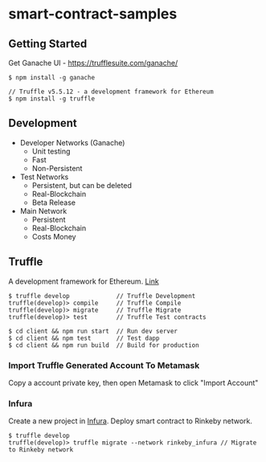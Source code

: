 # smart-contract-samples

## Getting Started

Get Ganache UI - https://trufflesuite.com/ganache/

```
$ npm install -g ganache

// Truffle v5.5.12 - a development framework for Ethereum
$ npm install -g truffle
```

## Development

- Developer Networks (Ganache)
    - Unit testing
    - Fast
    - Non-Persistent
- Test Networks
    - Persistent, but can be deleted
    - Real-Blockchain
    - Beta Release
- Main Network
    - Persistent
    - Real-Blockchain
    - Costs Money

## Truffle

A development framework for Ethereum. [Link](https://trufflesuite.com/boxes/react/)

```
$ truffle develop             // Truffle Development
truffle(develop)> compile     // Truffle Compile
truffle(develop)> migrate     // Truffle Migrate
truffle(develop)> test        // Truffle Test contracts

$ cd client && npm run start  // Run dev server
$ cd client && npm test       // Test dapp
$ cd client && npm run build  // Build for production
```

### Import Truffle Generated Account To Metamask
Copy a account private key, then open Metamask to click "Import Account"


### Infura

Create a new project in [Infura](https://infura.io/). Deploy smart contract to Rinkeby network.

```
$ truffle develop
truffle(develop)> truffle migrate --network rinkeby_infura // Migrate to Rinkeby network
```
